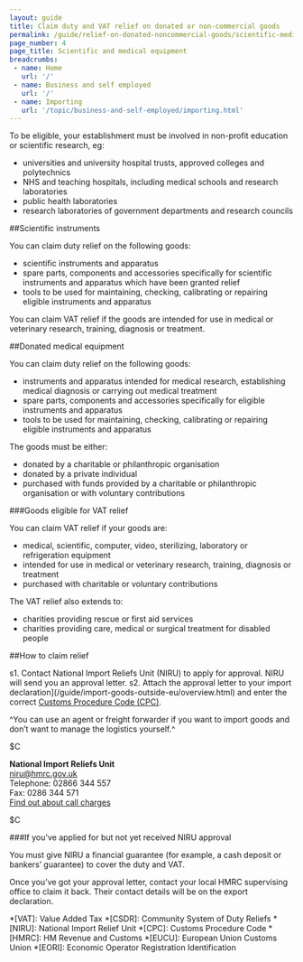 ```yaml
---
layout: guide
title: Claim duty and VAT relief on donated or non-commercial goods
permalink: /guide/relief-on-donated-noncommercial-goods/scientific-medical-equipment.html
page_number: 4
page_title: Scientific and medical equipment
breadcrumbs:
 - name: Home
   url: '/'
 - name: Business and self employed
   url: '/'
 - name: Importing
   url: '/topic/business-and-self-employed/importing.html'   
---
```


To be eligible, your establishment must be involved in non-profit education or scientific research, eg:

- universities and university hospital trusts, approved colleges and polytechnics
- NHS and teaching hospitals, including medical schools and research laboratories
- public health laboratories
- research laboratories of government departments and research councils

##Scientific instruments

You can claim duty relief on the following goods:

- scientific instruments and apparatus
- spare parts, components and accessories specifically for scientific instruments and apparatus which have been granted relief
- tools to be used for maintaining, checking, calibrating or repairing eligible instruments 
and apparatus

You can claim VAT relief if the goods are intended for use in medical or veterinary research, training, diagnosis or treatment. 

##Donated medical equipment

You can claim duty relief on the following goods:

- instruments and apparatus intended for medical research, establishing medical diagnosis or carrying out medical treatment
- spare parts, components and accessories specifically for eligible instruments and apparatus
- tools to be used for maintaining, checking, calibrating or repairing eligible instruments and apparatus

The goods must be either:

- donated by a charitable or philanthropic organisation
- donated by a private individual
- purchased with funds provided by a charitable or philanthropic organisation or with voluntary contributions

###Goods eligible for VAT relief

You can claim VAT relief if your goods are:

- medical, scientific, computer, video, sterilizing, laboratory or refrigeration equipment
- intended for use in medical or veterinary research, training, diagnosis or treatment
- purchased with charitable or voluntary contributions

The VAT relief also extends to:

- charities providing rescue or first aid services
- charities providing care, medical or surgical treatment for disabled people

##How to claim relief

s1. Contact National Import Reliefs Unit (NIRU) to apply for approval. NIRU will send you an approval letter.
s2. Attach the approval letter to your import declaration](/guide/import-goods-outside-eu/overview.html) and enter the correct [Customs Procedure Code (CPC)](/start/trade-tariff.html).     

^You can use an agent or freight forwarder if you want to import goods and don’t want to manage the logistics yourself.^

$C

**National Import Reliefs Unit**   
<niru@hmrc.gov.uk>     
Telephone: 02866 344 557   
Fax: 0286 344 571    
[Find out about call charges](/call-charges)

$C


###If you've applied for but not yet received NIRU approval

You must give NIRU a financial guarantee (for example, a cash deposit or bankers’ guarantee) to cover the duty and VAT. 
  
Once you’ve got your approval letter, contact your local HMRC supervising office to claim it back. Their contact details will be on the export declaration.    

*[VAT]: Value Added Tax
*[CSDR]: Community System of Duty Reliefs
*[NIRU]: National Import Relief Unit
*[CPC]: Customs Procedure Code
*[HMRC]: HM Revenue and Customs
*[EUCU]: European Union Customs Union
*[EORI]: Economic Operator Registration Identification
